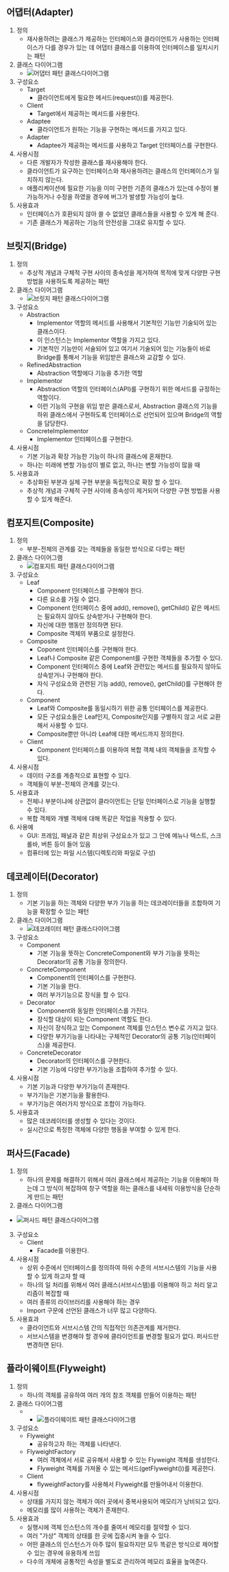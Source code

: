 ## 어댑터(Adapter)

1. 정의
   - 재사용하려는 클래스가 제공하는 인터페이스와 클라이언트가 사용하는 인터페이스가 다를 경우가 있는 데 어댑터 클래스를 이용하여 인터페이스를 일치시키는 패턴
2. 클래스 다이어그램
   - ![어댑터 패턴 클래스다이어그램](./img/adapter_pattern_uml.png)
3. 구성요소
   - Target
     - 클라이언트에게 필요한 메서드(request())를 제공한다.
   - Client
     - Target에서 제공하는 메서드를 사용한다.
   - Adaptee
     - 클라이언트가 원하는 기능을 구현하는 메서드를 가지고 있다.
   - Adapter
     - Adaptee가 제공하는 메서드를 사용하고 Target 인터페이스를 구현한다.
4. 사용시점
   - 다른 개발자가 작성한 클래스를 재사용해야 한다.
   - 클라이언트가 요구하는 인터페이스와 재사용하려는 클래스의 인터페이스가 일치하지 않는다.
   - 애플리케이션에 필요한 기능을 이미 구현한 기존의 클래스가 있는데 수정이 불가능하거나 수정을 하였을 경우에 버그가 발생할 가능성이 높다.
5. 사용효과
   - 인터페이스가 호환되지 않아 쓸 수 없었던 클래스들을 사용할 수 있게 해 준다.
   - 기존 클래스가 제공하는 기능의 안전성을 그대로 유지할 수 있다.

## 브릿지(Bridge)

1. 정의
   - 추상적 개념과 구체적 구현 사이의 종속성을 제거하여 목적에 맞게 다양한 구현 방법을 사용하도록 제공하는 패턴
2. 클래스 다이어그램
   - ![브릿지 패턴 클래스다이어그램](./img/bridge_pattern_uml.png)
3. 구성요소
   - Abstraction
     - Implementor 역할의 메서드를 사용해서 기본적인 기능만 기술되어 있는 클래스이다.
     - 이 인스턴스는 Implementor 역할을 가지고 있다.
     - 기본적인 기능만이 서술되어 있고 여기서 기술되어 있는 기능들이 바로 Bridge를 통해서 기능을 위임받은 클래스와 교감할 수 있다.
   - RefinedAbstraction
     - Abstraction 역할에다 기능을 추가한 역할
   - Implementor
     - Abstraction 역할의 인터페이스(API)를 구현하기 위한 메서드를 규정하는 역할이다.
     - 이런 기능의 구현을 위임 받은 클래스로서, Abstraction 클래스의 기능을 하위 클래스에서 구현하도록 인터페이스로 선언되어 있으며 Bridge의 역할을 담당한다.
   - ConcreteImplementor
     - Implementor 인터페이스를 구현한다.
4. 사용시점
   - 기본 기능과 확장 가능한 기능이 하나의 클래스에 혼재한다.
   - 하나는 미래에 변할 가능성이 별로 없고, 하나는 변할 가능성이 많을 때
5. 사용효과
   - 추상화된 부분과 실제 구현 부분을 독립적으로 확장 할 수 있다.
   - 추상적 개념과 구체적 구현 사이에 종속성이 제거되어 다양한 구현 방법을 사용할 수 있게 해준다.

## 컴포지트(Composite)

1. 정의
   - 부분-전체의 관계를 갖는 객체들을 동일한 방식으로 다루는 패턴
2. 클래스 다이어그램
   - ![컴포지트 패턴 클래스다이어그램](./img/composite_pattern_uml.png)
3. 구성요소
   - Leaf
     - Component 인터페이스를 구현해야 한다.
     - 다른 요소를 가질 수 없다.
     - Component 인터페이스 중에 add(), remove(), getChild() 같은 메서드는 필요하지 않아도 상속받거나 구현해야 한다.
     - 자신에 대한 행동만 정의하면 된다.
     - Composite 객체의 부품으로 설정한다.
   - Composite
     - Coponent 인터페이스를 구현해야 한다.
     - Leaf나 Composite 같은 Component를 구현한 객체들을 추가할 수 있다.
     - Component 인터페이스 중에 Leaf와 관련있는 메서드를 필요하지 않아도 상속받거나 구현해야 한다.
     - 자식 구성요소와 관련된 기능 add(), remove(), getChild()를 구현해야 한다.
   - Component
     - Leaf와 Composite를 동일시하기 위한 공통 인터페이스를 제공한다.
     - 모든 구성요소들은 Leaf인지, Composite인지를 구별하지 않고 서로 교환해서 사용할 수 있다.
     - Composite뿐만 아니라 Leaf에 대한 메서드까지 정의한다.
   - Client
     - Component 인터페이스를 이용하여 복합 객체 내의 객체들을 조작할 수 있다.
4. 사용시점
   - 데이터 구조를 계층적으로 표현할 수 있다.
   - 객체들이 부분-전체의 관계를 갖는다.
5. 사용효과
   - 전체나 부분이냐에 상관없이 클라이언트는 단일 인터페이스로 기능을 실행할 수 있다.
   - 복합 객체와 개별 객체에 대해 똑같은 작업을 적용할 수 있다.
6. 사용예
   - GUI: 프레임, 패널과 같은 최상위 구성요소가 있고 그 안에 메뉴나 텍스트, 스크롤바, 버튼 등이 들어 있음
   - 컴퓨터에 있는 파일 시스템(디렉토리와 파일로 구성)

## 데코레이터(Decorator)

1. 정의
   - 기본 기능을 하는 객체와 다양한 부가 기능을 하는 데코레이터들을 조합하여 기능을 확장할 수 있는 패턴
2. 클래스 다이어그램
   - ![데코레이터 패턴 클래스다이어그램](./img/decorator_pattern_uml.png)
3. 구성요소
   - Component
     - 기본 기능을 뜻하는 ConcreteComponent와 부가 기능을 뜻하는 Decorator의 공통 기능을 정의한다.
   - ConcreteComponent
     - Component의 인터페이스를 구현한다.
     - 기본 기능을 한다.
     - 여러 부가기능으로 장식을 할 수 있다.
   - Decorator
     - Component와 동일한 인터페이스를 가진다.
     - 장식할 대상이 되는 Component 역할도 한다.
     - 자신이 장식하고 있는 Component 객체를 인스턴스 변수로 가지고 있다.
     - 다양한 부가기능을 나타내는 구체적인 Decorator의 공통 기능(인터페이스)을 제공한다.
   - ConcreteDecorator
     - Decorator의 인터페이스를 구현한다.
     - 기본 기능에 다양한 부가기능을 조합하여 추가할 수 있다.
4. 사용시점
   - 기본 기능과 다양한 부가기능이 존재한다.
   - 부가기능은 기본기능을 활용한다.
   - 부가기능은 여러가지 방식으로 조합이 가능하다.
5. 사용효과
   - 많은 데코레이터를 생성할 수 있다는 것이다.
   - 실시간으로 특정한 객체에 다양한 행동을 부여할 수 있게 한다.

## 퍼사드(Facade)

1. 정의
   - 하나의 문제를 해결하기 위해서 여러 클래스에서 제공하는 기능을 이용해야 하는데 그 방식이 복잡하여 창구 역할을 하는 클래스를 내세워 이용방식을 단순하게 만드는 패턴
2. 클래스 다이어그램

- ![퍼사드 패턴 클래스다이어그램](./img/facade_pattern_uml.png)

3. 구성요소
   - Client
     - Facade를 이용한다.
4. 사용시점
   - 상위 수준에서 인터페이스를 정의하여 하위 수준의 서브시스템의 기능을 사용할 수 있게 하고자 할 때
   - 하나의 일 처리를 위해서 여러 클래스(서브시스템)를 이용해야 하고 처리 알고리즘이 복잡할 때
   - 여러 종류의 라이브러리를 사용해야 하는 경우
   - Import 구문에 선언된 클래스가 너무 많고 다양하다.
5. 사용효과
   - 클라이언트와 서브시스템 간의 직접적인 의존관계를 제거한다.
   - 서브시스템을 변경해야 할 경우에 클라이언트를 변경할 필요가 없다. 퍼사드만 변경하면 된다.

## 플라이웨이트(Flyweight)

1. 정의
   - 하나의 객체를 공유하여 여러 개의 참조 객체를 만들어 이용하는 패턴
2. 클래스 다이어그램
   - - ![플라이웨이트 패턴 클래스다이어그램](./img/flyweight_pattern_uml.png)
3. 구성요소
   - Flyweight
     - 공유하고자 하는 객체를 나타낸다.
   - FlyweightFactory
     - 여러 객체에서 서로 공유해서 사용할 수 있는 Flyweight 객체를 생성한다.
     - Flyweight 객체를 가져올 수 있는 메서드(getFlyweight())를 제공한다.
   - Client
     - flyweightFactory를 사용해서 Flyweight를 만들어내서 이용한다.
4. 사용시점
   - 상태를 가지지 않는 객체가 여러 곳에서 중복사용되어 메모리가 낭비되고 있다.
   - 메모리를 많이 사용하는 객체가 존재한다.
5. 사용효과
   - 실행시에 객체 인스턴스의 개수를 줄여서 메모리를 절약할 수 있다.
   - 여러 "가상" 객체의 상태를 한 곳에 집중시켜 놓을 수 있다.
   - 어떤 클래스의 인스턴스가 아주 많이 필요하지만 모두 똑같은 방식으로 제어할 수 있는 경우에 유용하게 쓰임
   - 다수의 개체에 공통적인 속성을 별도로 관리하여 메모리 효율을 높여준다.
